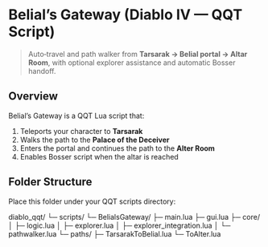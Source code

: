 # Belial’s Gateway (Diablo IV — QQT Script)

> Auto‑travel and path walker from **Tarsarak → Belial portal → Altar Room**, with optional explorer assistance and automatic Bosser handoff.

## Overview
Belial’s Gateway is a QQT Lua script that:
1) Teleports your character to **Tarsarak**
2) Walks the path to the **Palace of the Deceiver**
3) Enters the portal and continues the path to the **Alter Room** 
4) Enables Bosser script when the altar is reached

## Folder Structure
Place this folder under your QQT scripts directory:

diablo_qqt/
└─ scripts/
  └─ BelialsGateway/
     ├─ main.lua
     ├─ gui.lua
     ├─ core/
     │  ├─ logic.lua
     │  ├─ explorer.lua
     │  ├─ explorer_integration.lua
     │  └─ pathwalker.lua
     └─ paths/
        ├─ TarsarakToBelial.lua
        └─ ToAlter.lua
